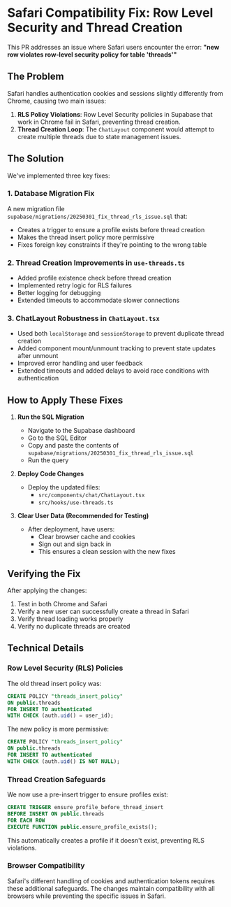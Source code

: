# Safari Compatibility Fix: Row Level Security and Thread Creation

This PR addresses an issue where Safari users encounter the error: 
**"new row violates row-level security policy for table 'threads'"**

## The Problem

Safari handles authentication cookies and sessions slightly differently from Chrome, causing two main issues:

1. **RLS Policy Violations**: Row Level Security policies in Supabase that work in Chrome fail in Safari, preventing thread creation.
2. **Thread Creation Loop**: The `ChatLayout` component would attempt to create multiple threads due to state management issues.

## The Solution

We've implemented three key fixes:

### 1. Database Migration Fix

A new migration file `supabase/migrations/20250301_fix_thread_rls_issue.sql` that:

- Creates a trigger to ensure a profile exists before thread creation
- Makes the thread insert policy more permissive
- Fixes foreign key constraints if they're pointing to the wrong table

### 2. Thread Creation Improvements in `use-threads.ts`

- Added profile existence check before thread creation
- Implemented retry logic for RLS failures
- Better logging for debugging
- Extended timeouts to accommodate slower connections

### 3. ChatLayout Robustness in `ChatLayout.tsx` 

- Used both `localStorage` and `sessionStorage` to prevent duplicate thread creation
- Added component mount/unmount tracking to prevent state updates after unmount
- Improved error handling and user feedback
- Extended timeouts and added delays to avoid race conditions with authentication

## How to Apply These Fixes

1. **Run the SQL Migration**
   - Navigate to the Supabase dashboard
   - Go to the SQL Editor
   - Copy and paste the contents of `supabase/migrations/20250301_fix_thread_rls_issue.sql`
   - Run the query

2. **Deploy Code Changes**
   - Deploy the updated files:
     - `src/components/chat/ChatLayout.tsx`
     - `src/hooks/use-threads.ts`

3. **Clear User Data (Recommended for Testing)**
   - After deployment, have users:
     - Clear browser cache and cookies 
     - Sign out and sign back in
     - This ensures a clean session with the new fixes

## Verifying the Fix

After applying the changes:

1. Test in both Chrome and Safari
2. Verify a new user can successfully create a thread in Safari
3. Verify thread loading works properly
4. Verify no duplicate threads are created

## Technical Details

### Row Level Security (RLS) Policies

The old thread insert policy was:

```sql
CREATE POLICY "threads_insert_policy" 
ON public.threads 
FOR INSERT TO authenticated 
WITH CHECK (auth.uid() = user_id);
```

The new policy is more permissive:

```sql
CREATE POLICY "threads_insert_policy" 
ON public.threads 
FOR INSERT TO authenticated 
WITH CHECK (auth.uid() IS NOT NULL);
```

### Thread Creation Safeguards

We now use a pre-insert trigger to ensure profiles exist:

```sql
CREATE TRIGGER ensure_profile_before_thread_insert
BEFORE INSERT ON public.threads
FOR EACH ROW
EXECUTE FUNCTION public.ensure_profile_exists();
```

This automatically creates a profile if it doesn't exist, preventing RLS violations.

### Browser Compatibility

Safari's different handling of cookies and authentication tokens requires these additional safeguards. The changes maintain compatibility with all browsers while preventing the specific issues in Safari. 